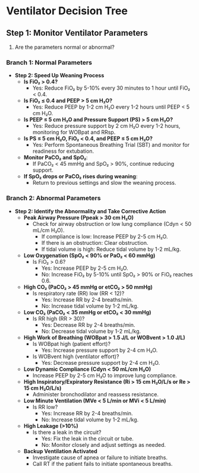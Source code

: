 # Ventilator Decision Tree

## Step 1: Monitor Ventilator Parameters
1. Are the parameters normal or abnormal?

### **Branch 1: Normal Parameters**
- **Step 2: Speed Up Weaning Process**
    - **Is FiO₂ > 0.4?**
        - Yes: Reduce FiO₂ by 5-10% every 30 minutes to 1 hour until FiO₂ < 0.4.
    - **Is FiO₂ ≤ 0.4 and PEEP > 5 cm H₂O?**
        - Yes: Reduce PEEP by 1-2 cm H₂O every 1-2 hours until PEEP < 5 cm H₂O.
    - **Is PEEP ≤ 5 cm H₂O and Pressure Support (PS) > 5 cm H₂O?**
        - Yes: Reduce pressure support by 2 cm H₂O every 1-2 hours, monitoring for WOBpat and RRsp.
    - **Is PS ≤ 5 cm H₂O, FiO₂ < 0.4, and PEEP ≤ 5 cm H₂O?**
        - Yes: Perform Spontaneous Breathing Trial (SBT) and monitor for readiness for extubation.
    - **Monitor PaCO₂ and SpO₂**:
        - If PaCO₂ < 45 mmHg and SpO₂ > 90%, continue reducing support.
    - **If SpO₂ drops or PaCO₂ rises during weaning**:
        - Return to previous settings and slow the weaning process.

### **Branch 2: Abnormal Parameters**
- **Step 2: Identify the Abnormality and Take Corrective Action**
    - **Peak Airway Pressure (Ppeak > 30 cm H₂O)**
        - Check for airway obstruction or low lung compliance (Cdyn < 50 mL/cm H₂O).
            - If compliance is low: Increase PEEP by 2-5 cm H₂O.
            - If there is an obstruction: Clear obstruction.
            - If tidal volume is high: Reduce tidal volume by 1-2 mL/kg.
    - **Low Oxygenation (SpO₂ < 90% or PaO₂ < 60 mmHg)**
        - Is FiO₂ > 0.6?
            - Yes: Increase PEEP by 2-5 cm H₂O.
            - No: Increase FiO₂ by 5-10% until SpO₂ > 90% or FiO₂ reaches 0.6.
    - **High CO₂ (PaCO₂ > 45 mmHg or etCO₂ > 50 mmHg)**
        - Is respiratory rate (RR) low (RR < 12)?
            - Yes: Increase RR by 2-4 breaths/min.
            - No: Increase tidal volume by 1-2 mL/kg.
    - **Low CO₂ (PaCO₂ < 35 mmHg or etCO₂ < 30 mmHg)**
        - Is RR high (RR > 30)?
            - Yes: Decrease RR by 2-4 breaths/min.
            - No: Decrease tidal volume by 1-2 mL/kg.
    - **High Work of Breathing (WOBpat > 1.5 J/L or WOBvent > 1.0 J/L)**
        - Is WOBpat high (patient effort)?
            - Yes: Increase pressure support by 2-4 cm H₂O.
        - Is WOBvent high (ventilator effort)?
            - Yes: Decrease pressure support by 2-4 cm H₂O.
    - **Low Dynamic Compliance (Cdyn < 50 mL/cm H₂O)**
        - Increase PEEP by 2-5 cm H₂O to improve lung compliance.
    - **High Inspiratory/Expiratory Resistance (Ri > 15 cm H₂O/L/s or Re > 15 cm H₂O/L/s)**
        - Administer bronchodilator and reassess resistance.
    - **Low Minute Ventilation (MVe < 5 L/min or MVi < 5 L/min)**
        - Is RR low?
            - Yes: Increase RR by 2-4 breaths/min.
            - No: Increase tidal volume by 1-2 mL/kg.
    - **High Leakage (>10%)**
        - Is there a leak in the circuit?
            - Yes: Fix the leak in the circuit or tube.
            - No: Monitor closely and adjust settings as needed.
    - **Backup Ventilation Activated**
        - Investigate cause of apnea or failure to initiate breaths.
        - Call RT if the patient fails to initiate spontaneous breaths.